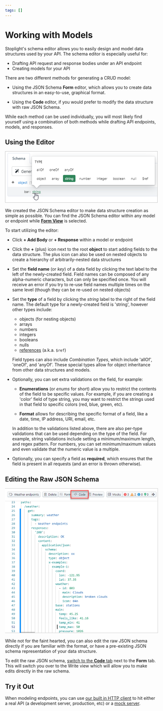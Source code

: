 ```yaml
---
tags: []
---
```


# Working with Models

Stoplight's schema editor allows you to easily design and model data structures
used by your API. The schema editor is especially useful for:

- Drafting API request and response bodies under an API endpoint
- Creating models for your API

There are two different methods for generating a CRUD model:

- Using the JSON Schema **Form** editor, which allows you to create data structures
  in an easy-to-use, graphical format.

- Using the **Code** editor, if you would prefer to modify the data
  structure with raw JSON Schema.

While each method can be used individually, you will most likely find yourself
using a combination of both methods while drafting API endpoints, models, and
responses.

## Using the Editor

<!--
focus: false
-->
![JSON Schema Editor](../../assets/images/crud-builder.png)

We created the JSON Schema editor to make data structure creation as simple as
possible. You can find the JSON Schema editor within any model or endpoint while [**Form View**](../ui-overview.md) is selected.

To start utilizing the editor:

- Click **+ Add Body** or **+ Response** within a model or endpoint

- Click the **+** (plus) icon next to the root **object** to start adding fields
  to the data structure. The plus icon can also be used on nested objects to
  create a hierarchy of arbitrarily-nested data structures

- Set the **field name** (or _key_) of a data field by clicking the text label
  to the left of the newly-created field. Field names can be composed of any
  alpha-numeric characters, but can only be specified once. You will receive an
  error if you try to re-use field names multiple times on the same level
  (though they can be re-used on nested objects)

- Set the **type** of a field by clicking the _string_ label to the right of
  the field name. The default type for a newly-created field is 'string',
  however other types include:

  - objects (for nesting objects)
  - arrays
  - numbers
  - integers
  - booleans
  - nulls
  - [references](07-using-references.md) (a.k.a. `$ref`)

  Field types can also include _Combination Types_, which include 'allOf',
  'oneOf', and 'anyOf'. These special types allow for object inheritance from
  other data structures and models.

- Optionally, you can set extra validations on the field, for example:

  - **Enumerations** (or _enums_ for short) allow you to restrict the contents
    of the field to be specific values. For example, if you are creating a
    'color' field of type string, you may want to restrict the strings used in
    that field to specific colors (red, blue, green, etc).

  - **Format** allows for describing the specific format of a field, like a
    date, time, IP address, URI, email, etc.

  In addition to the validations listed above, there are also per-type
  validations that can be used depending on the type of the field. For example,
  string validations include setting a minimum/maximum length, and regex pattern.
  For numbers, you can set minimum/maximum values and even validate that the
  numeric value is a multiple.

- Optionally, you can specify a field as **required**, which ensures that the
  field is present in all requests (and an error is thrown otherwise).

## Editing the Raw JSON Schema

![Write View](../../assets/images/write-view.png)

While not for the faint hearted, you can also edit the raw JSON schema directly
if you are familiar with the format, or have a pre-existing JSON schema
representation of your data structure.

To edit the raw JSON schema, [switch to the **Code** tab](../ui-overview.md) next to the **Form**
tab. This will switch you over to the Write view which will allow you to make edits directly in the raw schema.

## Try it Out

When modeling endpoints, you can use [our built in HTTP client](./05-request-maker.md) to hit either a real API (a development server, production, etc) or a [mock server](./06-mock-servers.md).
